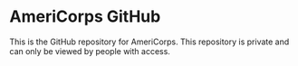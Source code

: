 # AmeriCorps GitHub

This is the GitHub repository for AmeriCorps. This repository is private and can only be viewed by people with access.
